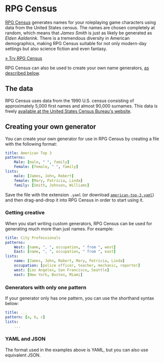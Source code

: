 # RPG Census

[RPG Census][rpg-census] generates names for your roleplaying game characters using data from the United States census. The names are chosen completely at random, which means that *James Smith* is just as likely be generated as *Elden Aalderink*. There is a tremendous diversity in American demographics, making RPG Census suitable for not only modern-day settings but also science fiction and even fantasy.

[» Try RPG Census][rpg-census]

RPG Census can also be used to create your own name generators, [as described below](#creating-your-own-generator).

[rpg-census]: http://census.jakobkallin.com/

## The data
RPG Census uses data from the 1990 U.S. census consisting of approximately 5,000 first names and almost 90,000 surnames. This data is freely [available at the United States Census Bureau's website][us-census].

[us-census]: http://www.census.gov/genealogy/www/data/1990surnames/names_files.html

## Creating your own generator
You can create your own generator for use in RPG Census by creating a file with the following format:

```yaml
title: American Top 3
patterns:
    Male: [male, " ", family]
    Female: [female, " ", family]
lists:
    male: [James, John, Robert]
    female: [Mary, Patricia, Linda]
    family: [Smith, Johnson, Williams]
```

Save the file with the extension `.yaml` (or download [`american-top-3.yaml`](https://raw.github.com/JakobKallin/RPG-Census/master/american-top-3.yml)) and then drag-and-drop it into RPG Census in order to start using it.

### Getting creative
When you start writing custom generators, RPG Census can be used for generating much more than just names. For example:

```yaml
title: City Professionals
patterns:
    West: [name, ", ", occupation, " from ", west]
    East: [name, ", ", occupation, " from ", east]
lists:
    name: [James, John, Robert, Mary, Patricia, Linda]
    occupation: [police officer, teacher, mechanic, reporter]
    west: [Los Angeles, San Francisco, Seattle]
    east: [New York, Boston, Miami]
```

### Generators with only one pattern
If your generator only has one pattern, you can use the shorthand syntax below:

```yaml
title: ...
pattern: [a, b, c]
lists:
    ...
```

### YAML and JSON
The format used in the examples above is YAML, but you can also use equivalent JSON.
